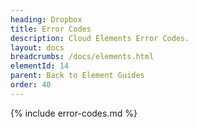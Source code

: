 ```yaml
---
heading: Dropbox
title: Error Codes
description: Cloud Elements Error Codes.
layout: docs
breadcrumbs: /docs/elements.html
elementId: 14
parent: Back to Element Guides
order: 40
---
```


{% include error-codes.md %}
